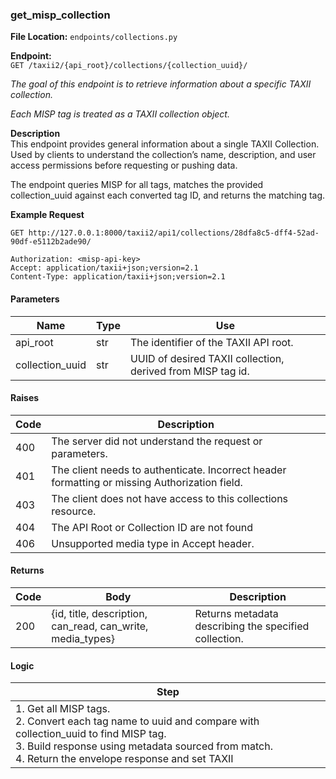 ### **get\_misp\_collection**

**File Location:** `endpoints/collections.py`

**Endpoint:**  
`GET /taxii2/{api_root}/collections/{collection_uuid}/`

*The goal of this endpoint is to retrieve information about a specific TAXII collection.*

*Each MISP tag is treated as a TAXII collection object.*

**Description**  
This endpoint provides general information about a single TAXII Collection. Used by clients to understand the collection’s name, description, and user access permissions before requesting or pushing data.

The endpoint queries MISP for all tags, matches the provided collection\_uuid against each converted tag ID, and returns the matching tag.

**Example Request**  
```
GET http://127.0.0.1:8000/taxii2/api1/collections/28dfa8c5-dff4-52ad-90df-e5112b2ade90/

Authorization: <misp-api-key>
Accept: application/taxii+json;version=2.1
Content-Type: application/taxii+json;version=2.1
```

#### Parameters

| Name            | Type | Use                                                                 |
|-----------------|------|---------------------------------------------------------------------|
| api_root        | str  | The identifier of the TAXII API root.                               |
| collection_uuid | str  | UUID of desired TAXII collection, derived from MISP tag id.         |

#### Raises

| Code | Description                                                                                   |
|------|----------------------------------------------------------------------------------------------|
| 400  | The server did not understand the request or parameters.                                      |
| 401  | The client needs to authenticate. Incorrect header formatting or missing Authorization field. |
| 403  | The client does not have access to this collections resource.                                 |
| 404  | The API Root or Collection ID are not found                                                   |
| 406  | Unsupported media type in Accept header.                                                      |

#### Returns

| Code | Body                                              | Description                                 |
|------|---------------------------------------------------|---------------------------------------------|
| 200  | {id, title, description, can_read, can_write, media_types} | Returns metadata describing the specified collection. |

#### Logic

| Step |
|------|
| 1. Get all MISP tags.<br>2. Convert each tag name to uuid and compare with collection_uuid to find MISP tag.<br>3. Build response using metadata sourced from match.<br>4. Return the envelope response and set TAXII